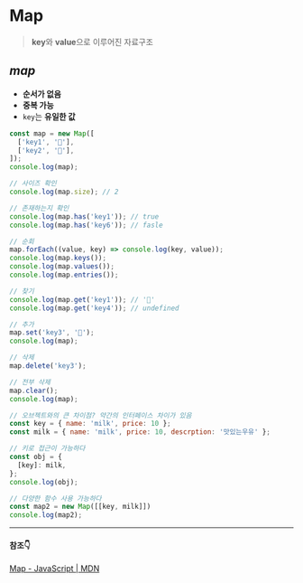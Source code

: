 # Map

> **key**와 **value**으로 이루어진 자료구조

## *map*

- **순서가 없음**
- **중복 가능**
- `key`는 **유일한 값**

```jsx
const map = new Map([
  ['key1', '🍎'],
  ['key2', '🍌'],
]);
console.log(map);

// 사이즈 확인
console.log(map.size); // 2

// 존재하는지 확인
console.log(map.has('key1')); // true
console.log(map.has('key6')); // fasle

// 순회
map.forEach((value, key) => console.log(key, value));
console.log(map.keys());
console.log(map.values());
console.log(map.entries());

// 찾기
console.log(map.get('key1')); // '🍎'
console.log(map.get('key4')); // undefined

// 추가
map.set('key3', '🥝');
console.log(map);

// 삭제
map.delete('key3');

// 전부 삭제
map.clear();
console.log(map);

// 오브젝트와의 큰 차이점? 약간의 인터페이스 차이가 있음
const key = { name: 'milk', price: 10 };
const milk = { name: 'milk', price: 10, descrption: '맛있는우유' };

// 키로 접근이 가능하다
const obj = {
  [key]: milk,
};
console.log(obj);

// 다양한 함수 사용 가능하다
const map2 = new Map([[key, milk]])
console.log(map2);
```

---

#### 참조👇

[Map - JavaScript | MDN](https://developer.mozilla.org/en-US/docs/Web/JavaScript/Reference/Global_Objects/Map)